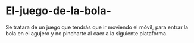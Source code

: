 # El-juego-de-la-bola-
Se tratara de un juego que tendrás que ir moviendo el móvil, para entrar la bola en el agujero y no pincharte al caer a la siguiente plataforma. 
